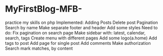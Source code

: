 # MyFirstBlog-MFB-
practice my skills on php
Implemented:
Adding Posts
Delete post
Pagination
Search by name
Make separate footer and header
Add some styles
Need to do:
Fix pagination on search page
Make sidebar with: latest, calendar, search, tags
Create menu with different pages
Add some logo(a.home)
Add tags to post
Add page for single post
Add comments
Make authorization
Search mark matches, by content

